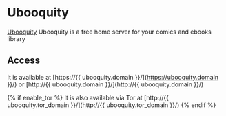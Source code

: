# Ubooquity

[Ubooquity](https://vaemendis.net/ubooquity/) Ubooquity is a free home server for your comics and ebooks library

## Access

It is available at [https://{{ ubooquity.domain }}/](https://ubooquity.domain }}/) or [http://{{ ubooquity.domain }}/](http://{{ ubooquity.domain }}/)

{% if enable_tor %}
It is also available via Tor at [http://{{ ubooquity.tor_domain }}/](http://{{ ubooquity.tor_domain }}/)
{% endif %}

